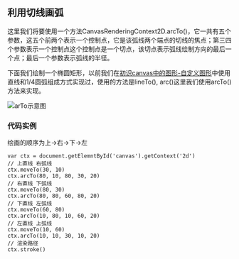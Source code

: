 ## 利用切线画弧

这里我们将要使用一个方法CanvasRenderingContext2D.arcTo()，它一共有五个参数，这五个前两个表示一个控制点，它是该弧线两个端点的切线的焦点；第三四个参数表示一个控制点这个控制点是一个切点，该切点表示弧线绘制方向的最后一个点；最后一个参数表示弧线的半径。

下面我们绘制一个椭圆矩形，以前我们在[初识canvas中的图形-自定义图形](https://github.com/lvzhenbang/article/blob/master/canvas/basic.md)中使用直线和1/4圆弧组成方式实现过，使用的方法是lineTo(), arc()这里我们使用arcTo()方法来实现。

![arTo示意图](https://github.com/lvzhenbang/article/blob/master/canvas/img/arcto.jpg)

### 代码实例

绘画的顺序为上->右->下->左

```
var ctx = document.getElemntById('canvas').getContext('2d')
// 上直线 右弧线
ctx.moveTo(30, 10)
ctx.arcTo(80, 10, 80, 30, 20)
// 右直线 下弧线
ctx.moveTo(80, 30)
ctx.arcTo(80, 80, 60, 80, 20)
// 下直线 左弧线 
ctx.moveTo(60, 80)
ctx.arcTo(10, 80, 10, 60, 20)
// 左直线 上弧线
ctx.moveTo(10, 60)
ctx.arcTo(10, 10, 30, 10, 20)
// 渲染路径
ctx.stroke()
```
